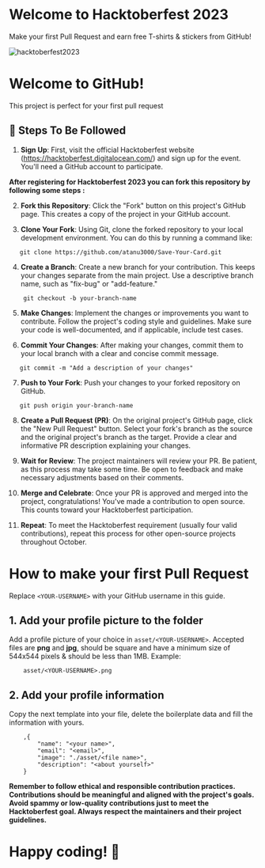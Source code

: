 
# Welcome to Hacktoberfest 2023

Make your first Pull Request and earn free T-shirts & stickers from GitHub!

![hacktoberfest2023](https://github.com/atanu3000/Save-Your-Card/assets/102974292/e39a13dd-a94d-4e1e-8f46-4000f160ba32)

# Welcome to GitHub!

This project is perfect for your first pull request

## 🚀 Steps To Be Followed

1. **Sign Up**: First, visit the official Hacktoberfest website (https://hacktoberfest.digitalocean.com/) and sign up for the event. You'll need a GitHub account to participate.


 **After registering for Hacktoberfest 2023 you can fork this repository by following some steps :**


2. **Fork this Repository**: Click the "Fork" button on this project's GitHub page. This creates a copy of the project in your GitHub account.

3. **Clone Your Fork**: Using Git, clone the forked repository to your local development environment. You can do this by running a command like:


```shell
   git clone https://github.com/atanu3000/Save-Your-Card.git
```


4. **Create a Branch**: Create a new branch for your contribution. This keeps your changes separate from the main project. Use a descriptive branch name, such as "fix-bug" or "add-feature."


```shell
    git checkout -b your-branch-name
```


5. **Make Changes**: Implement the changes or improvements you want to contribute. Follow the project's coding style and guidelines. Make sure your code is well-documented, and if applicable, include test cases.

6. **Commit Your Changes**: After making your changes, commit them to your local branch with a clear and concise commit message.


```shell
   git commit -m "Add a description of your changes"
```

7. **Push to Your Fork**: Push your changes to your forked repository on GitHub.


```shell
   git push origin your-branch-name
```


8. **Create a Pull Request (PR)**: On the original project's GitHub page, click the "New Pull Request" button. Select your fork's branch as the source and the original project's branch as the target. Provide a clear and informative PR description explaining your changes.

9. **Wait for Review**: The project maintainers will review your PR. Be patient, as this process may take some time. Be open to feedback and make necessary adjustments based on their comments.

10. **Merge and Celebrate**: Once your PR is approved and merged into the project, congratulations! You've made a contribution to open source. This counts toward your Hacktoberfest participation.

11. **Repeat**: To meet the Hacktoberfest requirement (usually four valid contributions), repeat this process for other open-source projects throughout October.


# How to make your first Pull Request

Replace `<YOUR-USERNAME>` with your GitHub username in this guide.


## 1. Add your profile picture to the folder

Add a profile picture of your choice in `asset/<YOUR-USERNAME>`. Accepted files are **png** and **jpg**, should be square and have a minimum size of 544x544 pixels & should be less than 1MB. Example:


```shell
    asset/<YOUR-USERNAME>.png
```


## 2. Add your profile information

Copy the next template into your file, delete the boilerplate data and fill the information with yours.


```shell
    ,{
        "name": "<your name>",
        "email": "<email>",
        "image": "./asset/<file name>",
        "description": "<about yourself>"
    }
```

**Remember to follow ethical and responsible contribution practices. Contributions should be meaningful and aligned with the project's goals. Avoid spammy or low-quality contributions just to meet the Hacktoberfest goal. Always respect the maintainers and their project guidelines.**

# Happy coding! 🎉
